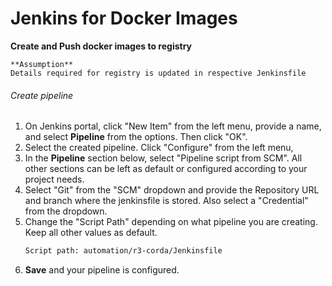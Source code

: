 # Jenkins for Docker Images
**Create and Push docker images to registry**

```
**Assumption**
Details required for registry is updated in respective Jenkinsfile
```

###### Create pipeline

1. On Jenkins portal, click "New Item" from the left menu, provide a name, and select  **Pipeline** from the options. Then click "OK".
2. Select the created pipeline. Click "Configure" from the left menu,
3.  In the **Pipeline** section below, select "Pipeline script from SCM". All other sections can be left as default or configured according to your project needs.
4. Select "Git" from the "SCM" dropdown and provide the Repository URL and branch where the jenkinsfile is stored. Also select a "Credential" from the dropdown.
5. Change the "Script Path" depending on what pipeline you are creating. Keep all other values as default.<br/>
    ```sh
    Script path: automation/r3-corda/Jenkinsfile
    ```
6. **Save** and your pipeline is configured.
